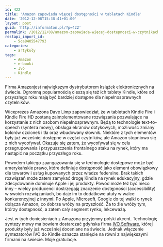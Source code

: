 ```yaml
---
id: 422
title: 'Amazon zapowiada więcej dostępności w tabletach Kindle'
date: '2012-12-08T15:38:41+01:00'
layout: post
guid: 'http://informaton.pl/?p=422'
permalink: /2012/12/08/amazon-zapowiada-wiecej-dostepnosci-w-czytnikach-kindle/
restapi_import_id:
    - 5ca8405547793
categories:
    - artykuły
tags:
    - Amazon
    - e-booki
    - Ivo
    - Kindle
---
```


Firma [Amazon](http://www.amazon.com/)jest największym dystrybutorem książek elektronicznych na świecie. Ogromną popularnością cieszą się też ich tablety Kindle, które od przyszłego roku mają być bardziej dostępne dla niepełnosprawnych czytelników.

Wiceprezes Amazona Dave Limp zapowiedział, że w tabletach Kindle Fire i Kindle Fire HD zostaną zaimplementowane rozwiązania pozwalające na korzystanie z nich osobom niepełnosprawnym. Będą to technologie text-to-speech (synteza mowy), obsługa ekranów dotykowych, możliwość zmiany kolorów czcionek i tła oraz wbudowany słownik. Niektóre z tych elementów były już wcześniej dostępne w części czytników, ale Amazon stopniowo się z nich wycofywał. Okazuje się zatem, że wycofywał się w celu przegrupowania i przypuszczenia frontalnego ataku na rynek, który ma nastąpić na początku przyszłego roku.

Powodem takiego zaangażowania się w technologie dostępowe może być amerykańskie prawo, które definiuje dostępność jako element obowiązkowy dla towarów i usług kupowanych przez władze federalne. Brak takich rozwiązań może zatem zamykać drogę Kindla na rynek edukacyjny, gdzie zdecydowanie dominuje Apple i jej produkty. Powód może też być nieco inny – wielcy producenci dostrzegają znaczenie dostępności (accessibility) w swoich rozwiązaniach, bo daje im to dodatkowe atuty w walce konkurencyjnej z innymi. Po Apple, Microsoft, Google do tej walki o rynek dołącza Amazon, co dobrze wróży na przyszłość. Za to źle wróży tym, którzy dostępność, a zatem cały segment rynku, lekceważą.

Jest w tych doniesieniach z Amazona przyjemny polski akcent. Technologię syntezy mowy ma bowiem dostarczać gdyńska firma [IVO Software](http://www.ivona.com/pl/), której produkty były już wcześniej doceniane na świecie. Jednak włączenie syntezatorów IVO do Kindle oznacza stanięcie na równi z największymi firmami na świecie. Moje gratulacje.